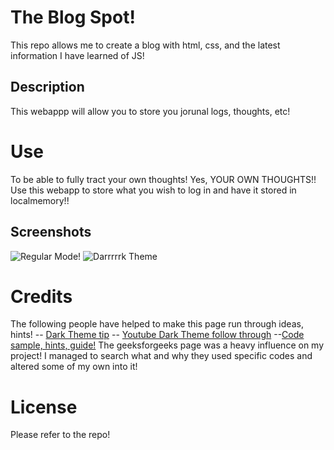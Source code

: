 # The Blog Spot!
This repo allows me to create a blog with html, css, and the latest information I have learned of JS!

## Description 
This webappp will allow you to store you jorunal logs, thoughts, etc!


# Use

To be able to fully tract your own thoughts! Yes, YOUR OWN THOUGHTS!! Use this webapp to store what you wish to log in and have it stored in localmemory!!


## Screenshots
![Regular Mode!](<Screenshot 2024-04-24 at 8.27.14 PM.png>)
![Darrrrrk Theme](<Screenshot 2024-04-24 at 8.28.14 PM.png>)





# Credits

The following people have helped to make this page run through ideas, hints!
 -- [Dark Theme tip](https://www.w3schools.com/howto/tryit.asp?filename=tryhow_js_toggle_dark_mode)
 -- [Youtube Dark Theme follow through](https://www.youtube.com/watch?v=9LZGB3OLXNQ)
 --[Code sample, hints, guide!](https://www.geeksforgeeks.org/blog-website-using-javascript/)
 The geeksforgeeks page was a heavy influence on my project! I managed to search what and why they used specific codes and altered some of my own into it!




# License 

Please refer to the repo!
